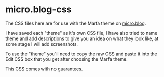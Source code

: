 # micro.blog-css

The CSS files here are for use with the Marfa theme on [micro.blog](http://micro.blog). 

I have saved each "theme" as it's own CSS file, I have also tried to name theme and add descriptions to give you an idea on what they look like, at some stage I will add screenshots. 

To use the "theme" you'll need to copy the raw CSS and paste it into the Edit CSS box that you get after choosing the Marfa theme. 

This CSS comes with no guarantees.
